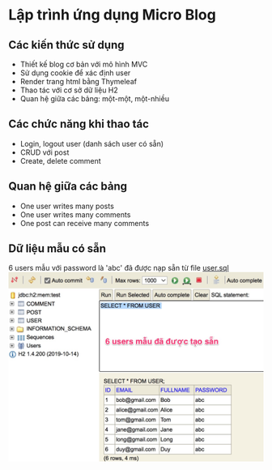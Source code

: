 ﻿# Lập trình ứng dụng Micro Blog

## Các kiến thức sử dụng
- Thiết kế blog cơ bản với mô hình MVC
- Sử dụng cookie để xác định user
- Render trang html bằng Thymeleaf
- Thao tác với cơ sở dữ liệu H2
- Quan hệ giữa các bảng: một-một, một-nhiều

## Các chức năng khi thao tác
- Login, logout user (danh sách user có sẵn)
- CRUD với post
- Create, delete comment

## Quan hệ giữa các bảng
- One user writes many posts
- One user writes many comments
- One post can receive many comments

## Dữ liệu mẫu có sẵn
6 users mẫu với password là 'abc' đã được nạp sẵn từ file [user.sql](src/main/resources/user.sql)
![](images/sample_users.jpg)